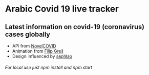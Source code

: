 # Arabic Covid 19 live tracker

## Latest information on covid-19 (coronavirus) cases globally

- API from [NovelCOVID](https://github.com/NovelCOVID/API)
- Animation from [Filip Greš](https://dribbble.com/shots/10809711-Coronavirus-Icons)
- Design influenced by [sephlao](https://github.com/sephlao/covid19)

###### For local use just npm install and npm start

